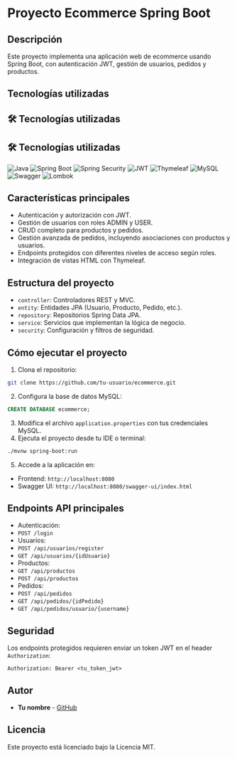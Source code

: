 # Proyecto Ecommerce Spring Boot
## Descripción
Este proyecto implementa una aplicación web de ecommerce usando Spring Boot, con
autenticación JWT, gestión de usuarios, pedidos y productos.
## Tecnologías utilizadas
## 🛠️ Tecnologías utilizadas
## 🛠️ Tecnologías utilizadas

![Java](https://img.shields.io/badge/Java_17-%23ED8B00.svg?style=for-the-badge&logo=openjdk&logoColor=white)
![Spring Boot](https://img.shields.io/badge/Spring_Boot_3.x-6DB33F?style=for-the-badge&logo=springboot&logoColor=white)
![Spring Security](https://img.shields.io/badge/Spring_Security-6DB33F?style=for-the-badge&logo=springsecurity&logoColor=white)
![JWT](https://img.shields.io/badge/JWT-000000?style=for-the-badge&logo=jsonwebtokens&logoColor=white)
![Thymeleaf](https://img.shields.io/badge/Thymeleaf-005F0F?style=for-the-badge&logo=thymeleaf&logoColor=white)
![MySQL](https://img.shields.io/badge/MySQL-4479A1?style=for-the-badge&logo=mysql&logoColor=white)
![Swagger](https://img.shields.io/badge/Swagger-85EA2D?style=for-the-badge&logo=swagger&logoColor=black)
![Lombok](https://img.shields.io/badge/Lombok-E74430?style=for-the-badge&logo=lombok&logoColor=white)

## Características principales
- Autenticación y autorización con JWT.
- Gestión de usuarios con roles ADMIN y USER.
- CRUD completo para productos y pedidos.
- Gestión avanzada de pedidos, incluyendo asociaciones con productos y usuarios.
- Endpoints protegidos con diferentes niveles de acceso según roles.
- Integración de vistas HTML con Thymeleaf.
## Estructura del proyecto
- `controller`: Controladores REST y MVC.
- `entity`: Entidades JPA (Usuario, Producto, Pedido, etc.).
- `repository`: Repositorios Spring Data JPA.
- `service`: Servicios que implementan la lógica de negocio.
- `security`: Configuración y filtros de seguridad.
## Cómo ejecutar el proyecto
1. Clona el repositorio:
 ```bash
 git clone https://github.com/tu-usuario/ecommerce.git
 ```
2. Configura la base de datos MySQL:
 ```sql
 CREATE DATABASE ecommerce;
 ```
3. Modifica el archivo `application.properties` con tus credenciales MySQL.
4. Ejecuta el proyecto desde tu IDE o terminal:
 ```bash
 ./mvnw spring-boot:run
 ```
5. Accede a la aplicación en:
 - Frontend: `http://localhost:8080`
 - Swagger UI: `http://localhost:8080/swagger-ui/index.html`
## Endpoints API principales
- Autenticación:
 - `POST /login`
- Usuarios:
 - `POST /api/usuarios/register`
 - `GET /api/usuarios/{idUsuario}`
- Productos:
 - `GET /api/productos`
 - `POST /api/productos`
- Pedidos:
 - `POST /api/pedidos`
 - `GET /api/pedidos/{idPedido}`
 - `GET /api/pedidos/usuario/{username}`
## Seguridad
Los endpoints protegidos requieren enviar un token JWT en el header `Authorization`:
```
Authorization: Bearer <tu_token_jwt>
```
## Autor
- **Tu nombre** - [GitHub](https://github.com/tu-usuario)
## Licencia
Este proyecto está licenciado bajo la Licencia MIT.
